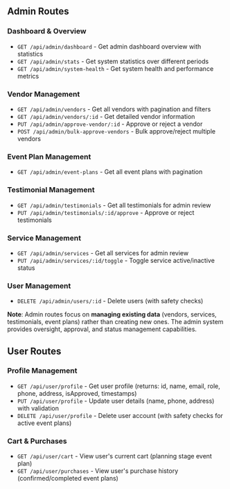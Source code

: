 ## Admin Routes

### Dashboard & Overview

- `GET /api/admin/dashboard` - Get admin dashboard overview with statistics
- `GET /api/admin/stats` - Get system statistics over different periods
- `GET /api/admin/system-health` - Get system health and performance metrics

### Vendor Management

- `GET /api/admin/vendors` - Get all vendors with pagination and filters
- `GET /api/admin/vendors/:id` - Get detailed vendor information
- `PUT /api/admin/approve-vendor/:id` - Approve or reject a vendor
- `POST /api/admin/bulk-approve-vendors` - Bulk approve/reject multiple vendors

### Event Plan Management

- `GET /api/admin/event-plans` - Get all event plans with pagination

### Testimonial Management

- `GET /api/admin/testimonials` - Get all testimonials for admin review
- `PUT /api/admin/testimonials/:id/approve` - Approve or reject testimonials

### Service Management

- `GET /api/admin/services` - Get all services for admin review
- `PUT /api/admin/services/:id/toggle` - Toggle service active/inactive status

### User Management

- `DELETE /api/admin/users/:id` - Delete users (with safety checks)

**Note**: Admin routes focus on **managing existing data** (vendors, services, testimonials, event plans) rather than creating new ones. The admin system provides oversight, approval, and status management capabilities.

## User Routes

### Profile Management

- `GET /api/user/profile` - Get user profile (returns: id, name, email, role, phone, address, isApproved, timestamps)
- `PUT /api/user/profile` - Update user details (name, phone, address) with validation
- `DELETE /api/user/profile` - Delete user account (with safety checks for active event plans)

### Cart & Purchases

- `GET /api/user/cart` - View user's current cart (planning stage event plan)
- `GET /api/user/purchases` - View user's purchase history (confirmed/completed event plans)
